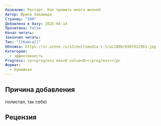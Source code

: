 ```yaml
---
Название: Рестарт. Как прожить много жизней
Автор: Ирина Хакамада
Страниц: "189"
Добавлена в базу: 2025-04-14
Прочитана: false
Начал читать: 
Закончил читать: 
Тип: "[[Книга]]"
Обложка: https://ir.ozone.ru/s3/multimedia-1-5/wc1000/6997012961.jpg
Категории:
  - эффективность
Progress: <p><progress max=0 value=0></progress></p>
Формат:
  - бумажная
---
```

## Причина добавления

полистал, так себе)
## Рецензия
